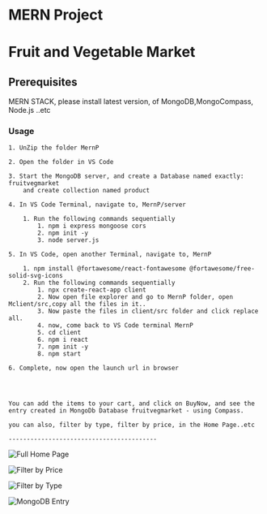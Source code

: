 # MERN Project

# Fruit and Vegetable Market

## Prerequisites

MERN STACK, please install latest version, of MongoDB,MongoCompass, Node.js ..etc

### Usage

	1. UnZip the folder MernP
	
	2. Open the folder in VS Code
	
	3. Start the MongoDB server, and create a Database named exactly:  fruitvegmarket 
		and create collection named product
	
	4. In VS Code Terminal, navigate to, MernP/server
	
		1. Run the following commands sequentially
	    	1. npm i express mongoose cors
	    	2. npm init -y
	    	3. node server.js
	
	5. In VS Code, open another Terminal, navigate to, MernP
	
		1. npm install @fortawesome/react-fontawesome @fortawesome/free-solid-svg-icons
		2. Run the following commands sequentially
	    	1. npx create-react-app client
	    	2. Now open file explorer and go to MernP folder, open Mclient/src,copy all the files in it..
	    	3. Now paste the files in client/src folder and click replace all.
	    	4. now, come back to VS Code terminal MernP
	    	5. cd client
	    	6. npm i react
	    	7. npm init -y
	    	8. npm start
	
	6. Complete, now open the launch url in browser




    You can add the items to your cart, and click on BuyNow, and see the entry created in MongoDb Database fruitvegmarket - using Compass.
    
    you can also, filter by type, filter by price, in the Home Page..etc
    
    -----------------------------------------

![Full Home Page](https://i.ibb.co/LxL8jnC/Screenshot-335.png)

![Filter by Price](https://i.ibb.co/crWVJRX/Screenshot-336.png)

![Filter by Type](https://i.ibb.co/F8223j2/Screenshot-338.png)

![MongoDB Entry](https://i.ibb.co/CHZZFPg/fooddb.jpg)

